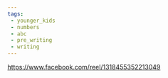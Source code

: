 ```yaml
---
tags:
 - younger_kids
 - numbers
 - abc
 - pre_writing
 - writing
---
```

https://www.facebook.com/reel/1318455352213049